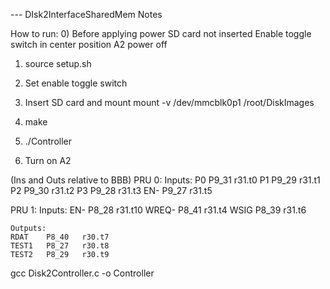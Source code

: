 --- DIsk2InterfaceSharedMem Notes

How to run:
0) Before applying power
	SD card not inserted
	Enable toggle switch in center position
	A2 power off

1) source setup.sh

2) Set enable toggle switch

3) Insert SD card and mount
	mount -v /dev/mmcblk0p1 /root/DiskImages

4) make

5) ./Controller

6) Turn on A2	


(Ins and Outs relative to BBB)
PRU 0:
	Inputs:	
	P0		P9_31	r31.t0
	P1		P9_29	r31.t1
	P2		P9_30	r31.t2
	P3		P9_28	r31.t3
	EN-		P9_27	r31.t5

PRU 1:
	Inputs:
	EN-		P8_28	r31.t10
	WREQ-	P8_41	r31.t4
	WSIG	P8_39	r31.t6

	Outputs:
	RDAT	P8_40	r30.t7
	TEST1	P8_27	r30.t8
	TEST2	P8_29	r30.t9


gcc Disk2Controller.c -o Controller